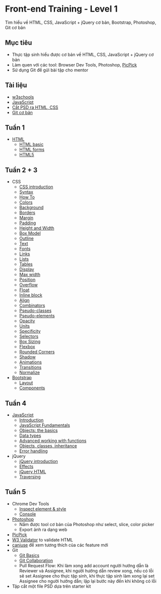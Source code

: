 # Front-end Training - Level 1
Tìm hiểu về HTML, CSS, JavaScript + jQuery cơ bản, Bootstrap, Photoshop, Git cơ bản

## Mục tiêu
- Thực tập sinh hiểu được cơ bản về HTML, CSS, JavaScript + jQuery cơ bản
- Làm quen với các tool: Browser Dev Tools, Photoshop, [PicPick](http://ngwin.com/picpick)
- Sử dụng Git để gửi bài tập cho mentor

## Tài liệu
- [w3schools](w3schools)
- [JavaScript](http://javascript.info/)
- [Cắt PSD ra HTML, CSS](https://www.izwebz.com/video-tutorials/tu-psd-sang-html/)
- [Git cơ bản](https://backlog.com/git-tutorial/)

## Tuần 1
- [HTML](https://www.w3schools.com/html/)
  - [HTML basic](https://www.w3schools.com/html/default.asp)
  - [HTML forms](https://www.w3schools.com/html/html_forms.asp)
  - [HTML5](https://www.w3schools.com/html/html5_intro.asp)

## Tuần 2 + 3
- CSS
  - [CSS introduction](https://www.w3schools.com/css/css_intro.asp)
  - [Syntax](https://www.w3schools.com/css/css_syntax.asp)
  - [How To](https://www.w3schools.com/css/css_howto.asp)
  - [Colors](https://www.w3schools.com/css/css_colors.asp)
  - [Background](https://www.w3schools.com/css/css_background.asp)
  - [Borders](https://www.w3schools.com/css/css_border.asp)
  - [Margin](https://www.w3schools.com/css/css_margin.asp)
  - [Padding](https://www.w3schools.com/css/css_padding.asp)
  - [Height and Width](https://www.w3schools.com/css/css_dimension.asp)
  - [Box Model](https://www.w3schools.com/css/css_boxmodel.asp)
  - [Outline](https://www.w3schools.com/css/css_outline.asp)
  - [Text](https://www.w3schools.com/css/css_text.asp)
  - [Fonts](https://www.w3schools.com/css/css_font.asp)
  - [Links](https://www.w3schools.com/css/css_link.asp)
  - [Lists](https://www.w3schools.com/css/css_list.asp)
  - [Tables](https://www.w3schools.com/css/css_table.asp)
  - [Display](https://www.w3schools.com/css/css_display_visibility.asp)
  - [Max width](https://www.w3schools.com/css/css_max-width.asp)
  - [Position](https://www.w3schools.com/css/css_positioning.asp)
  - [Overflow](https://www.w3schools.com/css/css_overflow.asp)
  - [Float](https://www.w3schools.com/css/css_float.asp)
  - [Inline block](https://www.w3schools.com/css/css_inline-block.asp)
  - [Align](https://www.w3schools.com/css/css_align.asp)
  - [Combinators](https://www.w3schools.com/css/css_combinators.asp)
  - [Pseudo-classes](https://www.w3schools.com/css/css_pseudo_classes.asp)
  - [Pseudo-elements](https://www.w3schools.com/css/css_pseudo_elements.asp)
  - [Opacity](https://www.w3schools.com/css/css_image_transparency.asp)
  - [Units](https://www.w3schools.com/css/css_units.asp)
  - [Specificity](https://www.w3schools.com/css/css_specificity.asp)
  - [Selectors](https://www.w3schools.com/cssref/css_selectors.asp)
  - [Box Sizing](https://www.w3schools.com/css/css3_box-sizing.asp)
  - [Flexbox](https://www.w3schools.com/css/css3_flexbox.asp)
  - [Rounded Corners](https://www.w3schools.com/css/css3_borders.asp)
  - [Shadow](https://www.w3schools.com/css/css3_shadows.asp)
  - [Animations](https://www.w3schools.com/css/css3_animations.asp)
  - [Transitions](https://www.w3schools.com/css/css3_transitions.asp)
  - [Normalize](https://necolas.github.io/normalize.css/)
- [Bootstrap](https://getbootstrap.com/docs/4.1/getting-started/introduction/)
  - [Layout](https://getbootstrap.com/docs/4.1/layout/overview/)
  - [Components](https://getbootstrap.com/docs/4.1/components/alerts/)

## Tuần 4
- [JavaScript](http://javascript.info/)
  - [Introduction](http://javascript.info/getting-started)
  - [JavaScript Fundamentals](http://javascript.info/first-steps)
  - [Objects: the basics](http://javascript.info/object-basics)
  - [Data types](http://javascript.info/data-types)
  - [Advanced working with functions](http://javascript.info/advanced-functions)
  - [Objects, classes, inheritance](http://javascript.info/object-oriented-programming)
  - [Error handling](http://javascript.info/error-handling)
- jQuery
  - [jQuery introduction](https://www.w3schools.com/JQuery/default.asp)
  - [Effects](https://www.w3schools.com/JQuery/jquery_hide_show.asp)
  - [jQuery HTML](https://www.w3schools.com/JQuery/jquery_dom_get.asp)
  - [Traversing](https://www.w3schools.com/JQuery/jquery_traversing.asp)

## Tuần 5
- Chrome Dev Tools
  - [Inspect element & style](https://developers.google.com/web/tools/chrome-devtools/inspect-styles)
  - [Console](https://developers.google.com/web/tools/chrome-devtools/console/)
- [Photoshop](https://www.izwebz.com/video-tutorials/tu-psd-sang-html/)
  - Nắm được tool cơ bản của Photoshop như select, slice, color picker
  - Export ảnh ra dạng web
- [PicPick](http://ngwin.com/picpick)
- [W3 Validator](https://validator.w3.org/) to validate HTML
- [caniuse](http://caniuse.com/) để xem tương thích của các feature mới
- Git
  - [Git Basics](https://backlog.com/git-tutorial/what-is-git/)
  - [Git Collaboration](https://backlog.com/git-tutorial/using-branches/)
  - Pull Request Flow: Khi làm xong add account người hướng dẫn là Reviewer và Assignee, khi người hướng dẫn review xong, nếu có lỗi sẽ set Assignee cho thực tập sinh, khi thực tập sinh làm xong lại set Assignee cho người hướng dẫn; lặp lại bước này đến khi không có lỗi
- Tập cắt một file PSD dựa trên starter kit
